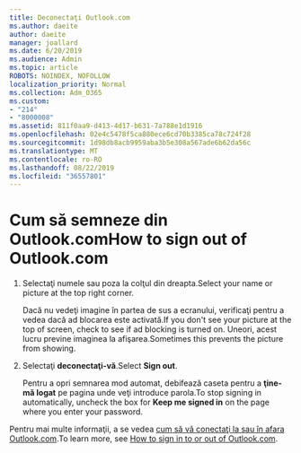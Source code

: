 ```yaml
---
title: Deconectaţi Outlook.com
ms.author: daeite
author: daeite
manager: joallard
ms.date: 6/20/2019
ms.audience: Admin
ms.topic: article
ROBOTS: NOINDEX, NOFOLLOW
localization_priority: Normal
ms.collection: Adm_O365
ms.custom:
- "214"
- "8000008"
ms.assetid: 811f0aa9-d413-4d17-b631-7a788e1d1916
ms.openlocfilehash: 02e4c5478f5ca880ece6cd70b3385ca78c724f28
ms.sourcegitcommit: 1d98db8acb9959aba3b5e308a567ade6b62da56c
ms.translationtype: MT
ms.contentlocale: ro-RO
ms.lasthandoff: 08/22/2019
ms.locfileid: "36557801"
---
```

# <a name="how-to-sign-out-of-outlookcom"></a><span data-ttu-id="67819-102">Cum să semneze din Outlook.com</span><span class="sxs-lookup"><span data-stu-id="67819-102">How to sign out of Outlook.com</span></span>

1. <span data-ttu-id="67819-103">Selectaţi numele sau poza la colţul din dreapta.</span><span class="sxs-lookup"><span data-stu-id="67819-103">Select your name or picture at the top right corner.</span></span>

    <span data-ttu-id="67819-104">Dacă nu vedeţi imagine în partea de sus a ecranului, verificaţi pentru a vedea dacă ad blocarea este activată.</span><span class="sxs-lookup"><span data-stu-id="67819-104">If you don't see your picture at the top of screen, check to see if ad blocking is turned on.</span></span> <span data-ttu-id="67819-105">Uneori, acest lucru previne imaginea la afişarea.</span><span class="sxs-lookup"><span data-stu-id="67819-105">Sometimes this prevents the picture from showing.</span></span>

2. <span data-ttu-id="67819-106">Selectaţi **deconectaţi-vă**.</span><span class="sxs-lookup"><span data-stu-id="67819-106">Select **Sign out**.</span></span>

    <span data-ttu-id="67819-107">Pentru a opri semnarea mod automat, debifează caseta pentru a **ţine-mă logat** pe pagina unde veţi introduce parola.</span><span class="sxs-lookup"><span data-stu-id="67819-107">To stop signing in automatically, uncheck the box for **Keep me signed in** on the page where you enter your password.</span></span>

<span data-ttu-id="67819-108">Pentru mai multe informaţii, a se vedea [cum să vă conectaţi la sau în afara Outlook.com](https://support.office.com/article/e08eb8ac-ac27-49f4-a400-a47311e1ee7e?wt.mc_id=Office_Outlook_com_Alchemy).</span><span class="sxs-lookup"><span data-stu-id="67819-108">To learn more, see [How to sign in to or out of Outlook.com](https://support.office.com/article/e08eb8ac-ac27-49f4-a400-a47311e1ee7e?wt.mc_id=Office_Outlook_com_Alchemy).</span></span>
  